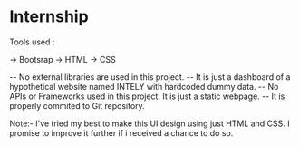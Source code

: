 # Internship

Tools used :

-> Bootsrap
-> HTML
-> CSS

-- No external libraries are used in this project.
-- It is just a dashboard of a hypothetical website named INTELY with hardcoded dummy data.
-- No APIs or Frameworks used in this project. It is just a static webpage.
-- It is properly commited to Git repository.


Note:- I've tried my best to make this  UI design using just HTML and CSS.
        I promise to improve it further if i received a chance to do so.
